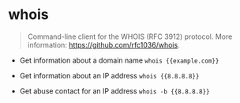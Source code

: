 # whois
> Command-line client for the WHOIS (RFC 3912) protocol.
> More information: <https://github.com/rfc1036/whois>.

- Get information about a domain name
`whois {{example.com}}`

- Get information about an IP address
`whois {{8.8.8.8}}`

- Get abuse contact for an IP address
`whois -b {{8.8.8.8}}`
